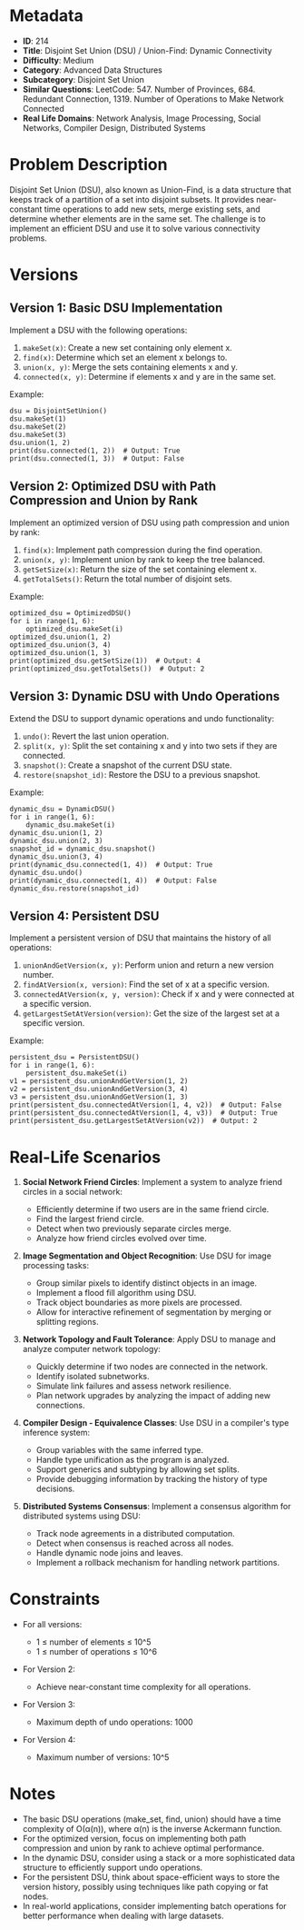 # Metadata

- **ID**: 214
- **Title**: Disjoint Set Union (DSU) / Union-Find: Dynamic Connectivity
- **Difficulty**: Medium
- **Category**: Advanced Data Structures
- **Subcategory**: Disjoint Set Union
- **Similar Questions**: LeetCode: 547. Number of Provinces, 684. Redundant Connection, 1319. Number of Operations to Make Network Connected
- **Real Life Domains**: Network Analysis, Image Processing, Social Networks, Compiler Design, Distributed Systems

# Problem Description

Disjoint Set Union (DSU), also known as Union-Find, is a data structure that keeps track of a partition of a set into disjoint subsets. It provides near-constant time operations to add new sets, merge existing sets, and determine whether elements are in the same set. The challenge is to implement an efficient DSU and use it to solve various connectivity problems.

# Versions

## Version 1: Basic DSU Implementation

Implement a DSU with the following operations:

1. `makeSet(x)`: Create a new set containing only element x.
2. `find(x)`: Determine which set an element x belongs to.
3. `union(x, y)`: Merge the sets containing elements x and y.
4. `connected(x, y)`: Determine if elements x and y are in the same set.

Example:

```
dsu = DisjointSetUnion()
dsu.makeSet(1)
dsu.makeSet(2)
dsu.makeSet(3)
dsu.union(1, 2)
print(dsu.connected(1, 2))  # Output: True
print(dsu.connected(1, 3))  # Output: False
```

## Version 2: Optimized DSU with Path Compression and Union by Rank

Implement an optimized version of DSU using path compression and union by rank:

1. `find(x)`: Implement path compression during the find operation.
2. `union(x, y)`: Implement union by rank to keep the tree balanced.
3. `getSetSize(x)`: Return the size of the set containing element x.
4. `getTotalSets()`: Return the total number of disjoint sets.

Example:

```
optimized_dsu = OptimizedDSU()
for i in range(1, 6):
    optimized_dsu.makeSet(i)
optimized_dsu.union(1, 2)
optimized_dsu.union(3, 4)
optimized_dsu.union(1, 3)
print(optimized_dsu.getSetSize(1))  # Output: 4
print(optimized_dsu.getTotalSets())  # Output: 2
```

## Version 3: Dynamic DSU with Undo Operations

Extend the DSU to support dynamic operations and undo functionality:

1. `undo()`: Revert the last union operation.
2. `split(x, y)`: Split the set containing x and y into two sets if they are connected.
3. `snapshot()`: Create a snapshot of the current DSU state.
4. `restore(snapshot_id)`: Restore the DSU to a previous snapshot.

Example:

```
dynamic_dsu = DynamicDSU()
for i in range(1, 6):
    dynamic_dsu.makeSet(i)
dynamic_dsu.union(1, 2)
dynamic_dsu.union(2, 3)
snapshot_id = dynamic_dsu.snapshot()
dynamic_dsu.union(3, 4)
print(dynamic_dsu.connected(1, 4))  # Output: True
dynamic_dsu.undo()
print(dynamic_dsu.connected(1, 4))  # Output: False
dynamic_dsu.restore(snapshot_id)
```

## Version 4: Persistent DSU

Implement a persistent version of DSU that maintains the history of all operations:

1. `unionAndGetVersion(x, y)`: Perform union and return a new version number.
2. `findAtVersion(x, version)`: Find the set of x at a specific version.
3. `connectedAtVersion(x, y, version)`: Check if x and y were connected at a specific version.
4. `getLargestSetAtVersion(version)`: Get the size of the largest set at a specific version.

Example:

```
persistent_dsu = PersistentDSU()
for i in range(1, 6):
    persistent_dsu.makeSet(i)
v1 = persistent_dsu.unionAndGetVersion(1, 2)
v2 = persistent_dsu.unionAndGetVersion(3, 4)
v3 = persistent_dsu.unionAndGetVersion(1, 3)
print(persistent_dsu.connectedAtVersion(1, 4, v2))  # Output: False
print(persistent_dsu.connectedAtVersion(1, 4, v3))  # Output: True
print(persistent_dsu.getLargestSetAtVersion(v2))  # Output: 2
```

# Real-Life Scenarios

1. **Social Network Friend Circles**:
   Implement a system to analyze friend circles in a social network:

   - Efficiently determine if two users are in the same friend circle.
   - Find the largest friend circle.
   - Detect when two previously separate circles merge.
   - Analyze how friend circles evolved over time.

2. **Image Segmentation and Object Recognition**:
   Use DSU for image processing tasks:

   - Group similar pixels to identify distinct objects in an image.
   - Implement a flood fill algorithm using DSU.
   - Track object boundaries as more pixels are processed.
   - Allow for interactive refinement of segmentation by merging or splitting regions.

3. **Network Topology and Fault Tolerance**:
   Apply DSU to manage and analyze computer network topology:

   - Quickly determine if two nodes are connected in the network.
   - Identify isolated subnetworks.
   - Simulate link failures and assess network resilience.
   - Plan network upgrades by analyzing the impact of adding new connections.

4. **Compiler Design - Equivalence Classes**:
   Use DSU in a compiler's type inference system:

   - Group variables with the same inferred type.
   - Handle type unification as the program is analyzed.
   - Support generics and subtyping by allowing set splits.
   - Provide debugging information by tracking the history of type decisions.

5. **Distributed Systems Consensus**:
   Implement a consensus algorithm for distributed systems using DSU:
   - Track node agreements in a distributed computation.
   - Detect when consensus is reached across all nodes.
   - Handle dynamic node joins and leaves.
   - Implement a rollback mechanism for handling network partitions.

# Constraints

- For all versions:

  - 1 ≤ number of elements ≤ 10^5
  - 1 ≤ number of operations ≤ 10^6

- For Version 2:

  - Achieve near-constant time complexity for all operations.

- For Version 3:

  - Maximum depth of undo operations: 1000

- For Version 4:
  - Maximum number of versions: 10^5

# Notes

- The basic DSU operations (make_set, find, union) should have a time complexity of O(α(n)), where α(n) is the inverse Ackermann function.
- For the optimized version, focus on implementing both path compression and union by rank to achieve optimal performance.
- In the dynamic DSU, consider using a stack or a more sophisticated data structure to efficiently support undo operations.
- For the persistent DSU, think about space-efficient ways to store the version history, possibly using techniques like path copying or fat nodes.
- In real-world applications, consider implementing batch operations for better performance when dealing with large datasets.
